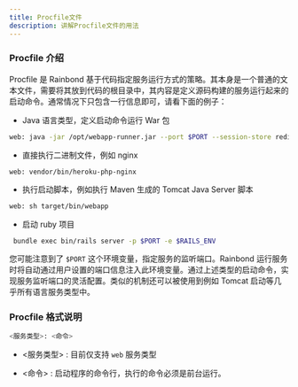 ```yaml
---
title: Procfile文件
description: 讲解Procfile文件的用法
---
```


### Procfile 介绍

Procfile 是 Rainbond 基于代码指定服务运行方式的策略。其本身是一个普通的文本文件，需要将其放到代码的根目录中，其内容是定义源码构建的服务运行起来的启动命令。通常情况下只包含一行信息即可，请看下面的例子：

- Java 语言类型，定义启动命令运行 War 包

```bash
web: java -jar /opt/webapp-runner.jar --port $PORT --session-store redis ./*.war
```

- 直接执行二进制文件，例如 nginx

```
web: vendor/bin/heroku-php-nginx
```

- 执行启动脚本，例如执行 Maven 生成的 Tomcat Java Server 脚本

```bash
web: sh target/bin/webapp
```

- 启动 ruby 项目

```bash
 bundle exec bin/rails server -p $PORT -e $RAILS_ENV
```

您可能注意到了 `$PORT` 这个环境变量，指定服务的监听端口。Rainbond 运行服务时将自动通过用户设置的端口信息注入此环境变量。通过上述类型的启动命令，实现服务监听端口的灵活配置。类似的机制还可以被使用到例如 Tomcat 启动等几乎所有语言服务类型中。

### Procfile 格式说明

```bash
<服务类型>: <命令>
```

- <服务类型> : 目前仅支持 `web` 服务类型

- <命令> : 启动程序的命令行，执行的命令必须是前台运行。
